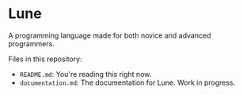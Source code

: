 # Lune
A programming language made for both novice and advanced programmers.

Files in this repository:
- `README.md`: You're reading this right now.
- `documentation.md`: The documentation for Lune. Work in progress.
